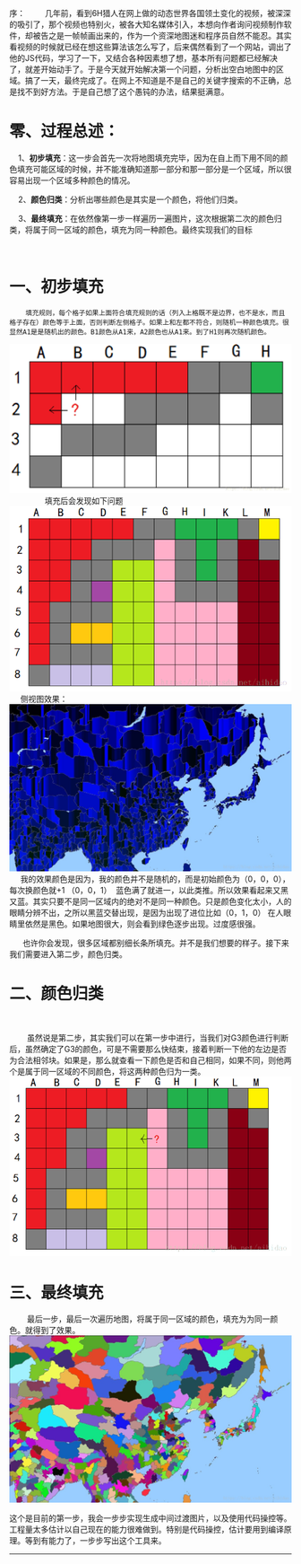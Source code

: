 序：
        几年前，看到6H猎人在网上做的动态世界各国领土变化的视频，被深深的吸引了，那个视频也特别火，被各大知名媒体引入，本想向作者询问视频制作软件，却被告之是一帧帧画出来的，作为一个资深地图迷和程序员自然不能忍。其实看视频的时候就已经在想这些算法该怎么写了，后来偶然看到了一个网站，调出了他的JS代码，学习了一下，又结合各种因素想了想，基本所有问题都已经解决了，就差开始动手了。于是今天就开始解决第一个问题，分析出空白地图中的区域。搞了一天，最终完成了。在网上不知道是不是自己的关键字搜索的不正确，总是找不到好方法。于是自己想了这个愚钝的办法，结果挺满意。


# 零、过程总述：


    1、**初步填充**：这一步会首先一次将地图填充完毕，因为在自上而下用不同的颜色填充可能区域的时候，并不能准确知道那一部分和那一部分是一个区域，所以很容易出现一个区域多种颜色的情况。

    2、**颜色归类**：分析出哪些颜色是其实是一个颜色，将他们归类。

    3、**最终填充**：在依然像第一步一样遍历一遍图片，这次根据第二次的颜色归类，将属于同一区域的颜色，填充为同一种颜色。最终实现我们的目标

 

# 一、初步填充
        填充规则，每个格子如果上面符合填充规则的话（列入上格既不是边界，也不是水，而且格子存在）颜色等于上面，否则判断左侧格子。如果上和左都不符合，则随机一种颜色填充。很显然A1是是随机出的颜色。B1颜色从A1来，A2颜色也从A1来。到了H1则再次随机颜色。
![](/Info/Info_1.png "初步填充")
                填充后会发现如下问题
![](/Info/Info_2.png "如下问题")
     侧视图效果：
![](/Info/Info_3.jpg "如下问题")
     我的效果颜色是因为，我的颜色并不是随机的，而是初始颜色为（0，0，0），每次换颜色就+1 （0，0，1）  蓝色满了就进一，以此类推。所以效果看起来又黑又蓝。其实只要不是同一区域内的绝对不是同一种颜色。只是颜色变化太小，人的眼睛分辨不出，之所以黑蓝交替出现，是因为出现了进位比如（0，1，0） 在人眼睛里依然是黑色。如果地图很大，则会看到绿色逐步出现。过度感很强。

      也许你会发现，很多区域都别细长条所填充。并不是我们想要的样子。接下来我们需要进入第二步，颜色归类。

# 二、颜色归类
 

        虽然说是第二步，其实我们可以在第一步中进行，当我们对G3颜色进行判断后，虽然确定了G3的颜色，可是不需要那么快结束，接着判断一下他的左边是否为合法相邻块。如果是，那么就查看一下颜色是否和自己相同，如果不同，则他两个是属于同一区域的不同颜色，将这两种颜色归为一类。
![](/Info/Info_4.png "颜色归类")


# 三、最终填充
        最后一步，最后一次遍历地图，将属于同一区域的颜色，填充为为同一颜色。就得到了效果。
![](/Info/Info_5.jpg "如下问题")


这个是目前的第一步，我会一步步实现生成中间过渡图片，以及使用代码操控等。工程量太多估计以自己现在的能力很难做到。特别是代码操控，估计要用到编译原理。等到有能力了，一步步写出这个工具来。

--------------------- 
